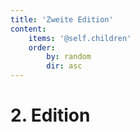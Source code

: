 ```yaml
---
title: 'Zweite Edition'
content:
    items: '@self.children'
    order:
        by: random
        dir: asc
---
```


# 2. Edition

